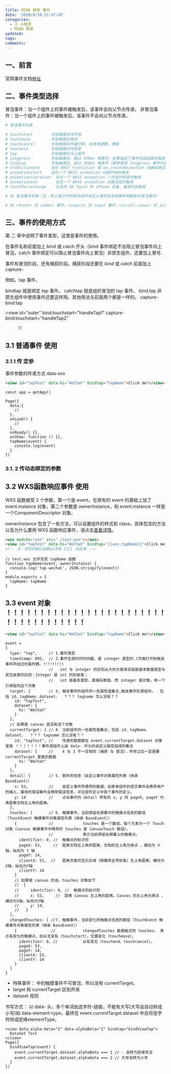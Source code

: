 ```yaml
---
title: MINA 框架 事件
date: '2018/8/18 21:57:28'
categories:
  - ⑦ 小程序
  - MINA 框架
updated:
tags:
comments:
---
```


## 一、前言

官网事件文档[地址](https://developers.weixin.qq.com/miniprogram/dev/framework/view/wxml/event.html)

## 二、事件类型选择

冒泡事件：当一个组件上的事件被触发后，该事件会向父节点传递。
非冒泡事件：当一个组件上的事件被触发后，该事件不会向父节点传递。

```BASH
# 冒泡事件列表

# touchstart        手指触摸动作开始
# touchmove         手指触摸后移动
# touchcancel       手指触摸动作被打断，如来电提醒，弹窗
# touchend          手指触摸动作结束
# tap               手指触摸后马上离开                                          // 通常都使用这个短暂的触屏事件
# longpress         手指触摸后，超过 350ms 再离开，如果指定了事件回调函数并触发了这个事件，tap 事件将不被触发
# longtap           手指触摸后，超过 350ms 再离开（推荐使用 longpress 事件代替)
# transitionend     会在 WXSS transition 或 wx.createAnimation 动画结束后触发
# animationstart    会在一个 WXSS animation 动画开始时触发
# animationiteration  会在一个 WXSS animation 一次迭代结束时触发
# animationend        会在一个 WXSS animation 动画完成时触发
# touchforcechange    在支持 3D Touch 的 iPhone 设备，重按时会触发
```

```BASH
# 非 冒泡事件列表（注：除上表之外的其他组件自定义事件如无特殊声明都是非冒泡事件）

# 如 <form/> 的 submit 事件，<input/> 的 input 事件，<scroll-view/> 的 scroll事件，(详见各个组件)
```

## 三、事件的使用方式

第 二 章中说明了事件类型，这里是事件的使用。

在事件名称前面加上 bind 或 catch 开头（bind 事件绑定不会阻止冒泡事件向上冒泡，catch 事件绑定可以阻止冒泡事件向上冒泡）非原生组件，还要加上冒号.

事件有冒泡阶段，还有捕获阶段。捕获阶段还要在 bind 或 catch 前面加上 capture-

例如，tap 事件，

bindtap 就是绑定 tap 事件。
catchtap 就是组织冒泡的 tap 事件。
bind:tap 非原生组件中使用事件还要这样用。其他用法与前面两个都是一样的。
capture-bind:tap

<view
  id="outer"
  bind:touchstart="handleTap1"
  capture-bind:touchstart="handleTap2"
>11</view>

## 3.1 普通事件 使用

### 3.1.1 传 定参

事件参数的传递方式 data-xxx

```HTML
<view id="tapTest" data-hi="WeChat" bindtap="tapName">Click me!</view>
```

```JS
const app = getApp()

Page({
  data:{
    //
  },
  onLoad() {
    //
  },
  onReady() {},
  onShow: function () {},
  tapName(event) {
    console.log(event)
  }
})
```

### 3.1. 2 传动态绑定的参数

## 3.2 WXS函数响应事件 使用

WXS 函数接受 2 个参数，第一个是 event，在原有的 event 的基础上加了 event.instance 对象，第二个参数是 ownerInstance，和 event.instance 一样是一个ComponentDescriptor 对象。

ownerInstance 包含了一些方法，可以设置组件的样式和 class，具体包含的方法以及为什么要用 WXS 函数响应事件，请点击[查看详情](https://developers.weixin.qq.com/miniprogram/dev/framework/view/interactive-animation.html)。

```HTML
<wxs module="wxs" src="./test.wxs"></wxs>
<view id="tapTest" data-hi="WeChat" bindtap="{{wxs.tapName}}">Click me!</view>
<!-- 注：绑定的WXS函数必须用 {{}} 括起来 -->
```

```JS
// test.wxs 文件实现 tapName 函数
function tapName(event, ownerInstance) {
  console.log('tap wechat', JSON.stringify(event))
}
module.exports = {
  tapName: tapName
}
```

## 3.3 event 对象 ！！！！！！！！！！！！！！！！！！！！！！！！！！！！！！！！！！！！

```html
<view id="tapTest" data-hi="WeChat" bindtap="tapName">Click me!</view>
```

```JS
event =
{
  type: "tap",     // 1.事件类型
  timeStamp: 895,  // 2.事件生成时的时间戳，是 integer 类型的.(页面打开到触发事件所经过的毫秒数。!!!!!!!!)
                   //   int 与 integer 的区别从大的方面来说就是基本数据类型与其包装类的区别：Integer 是 int 的封装类；
                   //   int 是基本类型，直接存数值，而 integer 是对象，用一个引用指向这个对象
  target: {        // 3. 触发事件的组件的一些属性值集合,触发事件的源组件。  包括 id，tagName，dataset，  ？？？ tagname 怎么没有？？
    id: "tapTest",
    dataset: {
      hi: "WeChat"
    }
  },
  // 如果是 canvas 就没有这个对象
  currentTarget: { // 4. 当前组件的一些属性值集合，包括 id，tagName，dataset，  ？？？ tagname 怎么没有？？
    id: "tapTest", //    传递的数据都在 event.currentTarget.dataset 对象里面 ！！！！！！！事件源组件上由 data- 开头的自定义属性组成的集合
    dataset: {     //    4 与 3 不一定相同（捕获 与 冒泡），传参之后一定是要 currentTarget 里面的数据
      hi: "WeChat"
    }
  },
  detail: {        // 5. 额外的信息（自定义事件对象属性列表（继承 BaseEvent））
    x: 53,         //    自定义事件所携带的数据，如表单组件的提交事件会携带用户的输入，媒体的错误事件会携带错误信息，详见组件定义中各个事件的定义。
    y: 14          //    点击事件的 detail 带有的 x, y 同 pageX, pageY 代表距离文档左上角的距离。
  },
  touches: [       // 6. 触摸事件，当前停留在屏幕中的触摸点信息的数组（TouchEvent 触摸事件对象属性列表（继承 BaseEvent））
    {              //             touches 是一个数组，每个元素为一个 Touch 对象（canvas 触摸事件中携带的 touches 是 CanvasTouch 数组）。
                   //             表示当前停留在屏幕上的触摸点。
      identifier: 0, //  触摸点的标识符
      pageX: 53,     //  距离文档左上角的距离，文档的左上角为原点 ，横向为 X 轴，纵向为 Y 轴
      pageY: 14,
      clientX: 53,  //   距离页面可显示区域（屏幕除去导航条）左上角距离，横向为X轴，纵向为Y轴
      clientY: 14
    }
    // 如果是 canvas 的话，touches 对象如下
    //  {
    //     identifier: 0, //  触摸点的标识符
    //     x: 53,     //  距离 Canvas 左上角的距离，Canvas 的左上角为原点 ，横向为X轴，纵向为Y轴
    //     y: 14,
    //   }
  ],
  changedTouches: [ //7. 触摸事件，当前变化的触摸点信息的数组（TouchEvent 触摸事件对象属性列表（继承 BaseEvent））
    {               //            changedTouches 数据格式同 touches。 表示有变化的触摸点，如从无变有（touchstart），位置变化（touchmove），
      identifier: 0, //           从有变无（touchend、touchcancel）。
      pageX: 53,
      pageY: 14,
      clientX: 53,
      clientY: 14
    }
  ]
}
```

* 特殊事件： <canvas> 中的触摸事件不可冒泡，所以没有 currentTarget。
* target 和 currentTarget 区别开来
* dataset 规则

书写方式：
    以 data- 头，多个单词由连字符-链接，不能有大写(大写会自动转成小写)如 data-element-type，最终在 event.currentTarget.dataset 中会将连字符转成驼峰elementType。

```JS
<view data-alpha-beta="1" data-alphaBeta="2" bindtap="bindViewTap">
  DataSet Test
</view>
Page({
  bindViewTap(event) {
    event.currentTarget.dataset.alphaBeta === 1 // - 会转为驼峰写法
    event.currentTarget.dataset.alphabeta === 2 // 大写会转为小写
  }
})
```